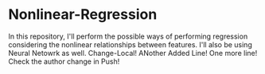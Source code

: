 # Nonlinear-Regression
In this repository, I'll perform the possible ways of performing regression considering the nonlinear relationships between features.
I'll also be using Neural Netowrk as well.
Change-Local!
ANother Added Line!
One more line! Check the author change in Push!